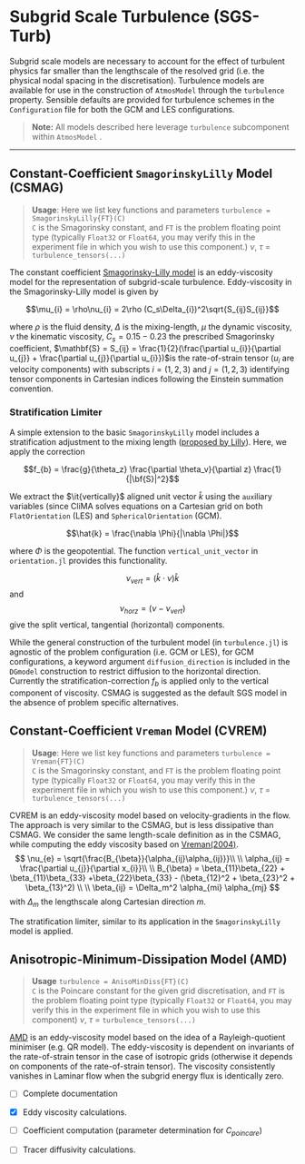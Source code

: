 # Subgrid Scale Turbulence (SGS-Turb)

Subgrid scale models are necessary to account for the effect of turbulent physics far smaller than the lengthscale of the resolved grid (i.e. the physical nodal spacing in the discretisation). Turbulence models are available for use in the construction of `AtmosModel` through the `turbulence` property. Sensible defaults are provided for turbulence schemes in the `Configuration` file for both the GCM and LES configurations.   

> **Note:** All models described here leverage `turbulence` subcomponent within `AtmosModel` .

***
## Constant-Coefficient `SmagorinskyLilly` Model (CSMAG)
>  **Usage**: Here we list key functions and parameters
>       `turbulence = SmagorinskyLilly{FT}(C)`  
>       `C` is the Smagorinsky constant, and `FT` is the problem floating point type (typically `Float32` or `Float64`, you may verify this in the experiment file in which you wish to use this component.)
>$\nu$, $\tau$ = `turbulence_tensors(...)`


The constant coefficient [Smagorinsky-Lilly model](https://doi.org/10.1175/1520-0493(1963)091<0099:GCEWTP>2.3.CO;2) is an eddy-viscosity model for the representation of subgrid-scale turbulence. Eddy-viscosity in the Smagorinsky-Lilly model is given by

$$\mu_{i} = \rho\nu_{i} = 2\rho  (C_s\Delta_{i})^2\sqrt{S_{ij}S_{ij}}$$

where $\rho$ is the fluid density, $\Delta$ is the mixing-length, $\mu$ the dynamic viscosity, $\nu$ the kinematic viscosity, $C_s = 0.15-0.23$ the prescribed Smagorinsky coefficient, $\mathbf{S} = S_{ij} = \frac{1}{2}(\frac{\partial u_{i}}{\partial u_{j}} + \frac{\partial u_{j}}{\partial u_{i}})$is the rate-of-strain tensor ($u_{i}$ are velocity components) with subscripts $i=(1,2,3)$ and $j=(1,2,3)$ identifying tensor components in Cartesian indices following the Einstein summation convention.

### Stratification Limiter
A simple extension to the basic `SmagorinskyLilly` model includes a stratification adjustment to the mixing length ([proposed by Lilly](https://onlinelibrary.wiley.com/doi/abs/10.1111/j.2153-3490.1962.tb00128.x)). Here, we apply the correction

$$f_{b} = \frac{g}{\theta_z} \frac{\partial \theta_v}{\partial z} \frac{1}{|\bf{S}|^2}$$

We extract the $\it{vertically}$ aligned unit vector $\hat{k}$ using the `aux`iliary variables (since CliMA solves equations on a Cartesian grid on both `FlatOrientation` (LES) and `SphericalOrientation` (GCM).

$$\hat{k} = \frac{\nabla \Phi}{|\nabla \Phi|}$$

where $\Phi$ is the geopotential. The function `vertical_unit_vector` in `orientation.jl` provides this functionality. 

$$\nu_{vert} = (\hat{k}\cdot\nu) \hat{k}$$
and 
$$\nu_{horz} = (\nu - \nu_{vert})$$ give the split vertical, tangential (horizontal) components. 

While the general construction of the turbulent model (in `turbulence.jl`) is agnostic of the problem configuration (i.e. GCM or LES), for GCM configurations, a keyword argument `diffusion_direction` is included in the `DGmodel` construction to restrict diffusion to the horizontal direction. Currently the stratification-correction $f_{b}$ is applied only to the vertical component of viscosity. CSMAG is suggested as the default SGS model in the absence of problem specific alternatives.

## Constant-Coefficient `Vreman` Model (CVREM)
>  **Usage**: Here we list key functions and parameters
>       `turbulence = Vreman{FT}(C)`  
>       `C` is the Smagorinsky constant, and `FT` is the problem floating point type (typically `Float32` or `Float64`, you may verify this in the experiment file in which you wish to use this component.)
>$\nu$, $\tau$ = `turbulence_tensors(...)`

CVREM is an eddy-viscosity model based on velocity-gradients in the flow. The approach is very similar to the CSMAG, but is less dissipative than CSMAG. We consider the same length-scale definition as in the CSMAG, while computing the eddy viscosity based on [Vreman(2004)]([[https://aip.scitation.org/doi/10.1063/1.1785131](https://aip.scitation.org/doi/10.1063/1.1785131)]). 
$$
\nu_{e} = \sqrt{\frac{B_{\beta}}{\alpha_{ij}\alpha_{ij}}}\\
\\
\alpha_{ij} = \frac{\partial u_{j}}{\partial x_{i}}\\
\\
B_{\beta} = \beta_{11}\beta_{22} + \beta_{11}\beta_{33} +\beta_{22}\beta_{33} - (\beta_{12}^2 + \beta_{23}^2 + \beta_{13}^2) \\
\\
\beta_{ij} = \Delta_m^2 \alpha_{mi} \alpha_{mj}
$$
with $\Delta_{m}$ the lengthscale along Cartesian direction $m$. 

The stratification limiter, similar to its application in the `SmagorinskyLilly` model is applied. 

## Anisotropic-Minimum-Dissipation Model (AMD)
>  **Usage**
>       `turbulence = AnisoMinDiss{FT}(C)`  
>       `C` is the Poincare constant for the given grid discretisation, and `FT` is the problem floating point type (typically `Float32` or `Float64`, you may verify this in the experiment file in which you wish to use this component)
>$\nu$, $\tau$ = `turbulence_tensors(...)`

[AMD]([https://doi.org/10.1063/1.5037039](https://doi.org/10.1063/1.5037039)) is an eddy-viscosity model based on the idea of a Rayleigh-quotient minimiser (e.g. QR model). The eddy-viscosity is dependent on invariants of the rate-of-strain tensor in the case of isotropic grids (otherwise it depends on components of the rate-of-strain tensor). The viscosity consistently vanishes in Laminar flow when the subgrid energy flux is identically zero.

- [ ] Complete documentation 
 - [x] Eddy viscosity calculations.
- [ ] Coefficient computation (parameter determination for $C_{poincare}$) 

- [ ] Tracer diffusivity calculations.
